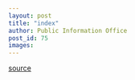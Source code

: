 ```yaml
---
layout: post
title: "index"
author: Public Information Office
post_id: 75
images:
---
```



[source](http://www1.ucsc.edu/currents/00-01/01-29/index.html "Permalink to index")

